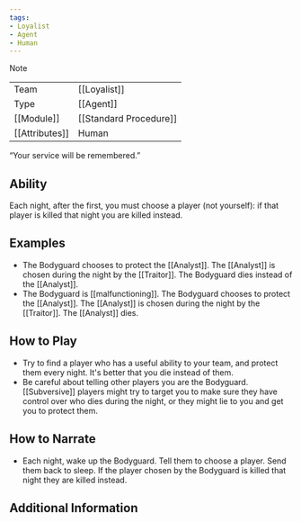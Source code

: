 ```yaml
---
tags:
- Loyalist
- Agent
- Human
---
```

> [!note]
> |  |  |
> | ---- | ---- |
> | Team | [[Loyalist]] |
> | Type | [[Agent]] |
> | [[Module]] | [[Standard Procedure]] |
> | [[Attributes]] | Human |
> 
>  “Your service will be remembered.”

## Ability
Each night, after the first, you must choose a player (not yourself): if that player is killed that night you are killed instead.

## Examples
- The Bodyguard chooses to protect the [[Analyst]]. The [[Analyst]] is chosen during the night by the [[Traitor]]. The Bodyguard dies instead of the [[Analyst]].
- The Bodyguard is [[malfunctioning]]. The Bodyguard chooses to protect the [[Analyst]]. The [[Analyst]] is chosen during the night by the [[Traitor]]. The [[Analyst]] dies.

## How to Play
- Try to find a player who has a useful ability to your team, and protect them every night. It's better that you die instead of them.
- Be careful about telling other players you are the Bodyguard. [[Subversive]] players might try to target you to make sure they have control over who dies during the night, or they might lie to you and get you to protect them.

## How to Narrate
- Each night, wake up the Bodyguard. Tell them to choose a player. Send them back to sleep. If the player chosen by the Bodyguard is killed that night they are killed instead.

## Additional Information
